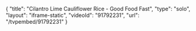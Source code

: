 {
    "title": "Cilantro Lime Cauliflower Rice - Good Food Fast",
    "type": "solo",
    "layout": "iframe-static",
    "videoId": "91792231",
    "url": "\/tvpembed\/91792231"
}